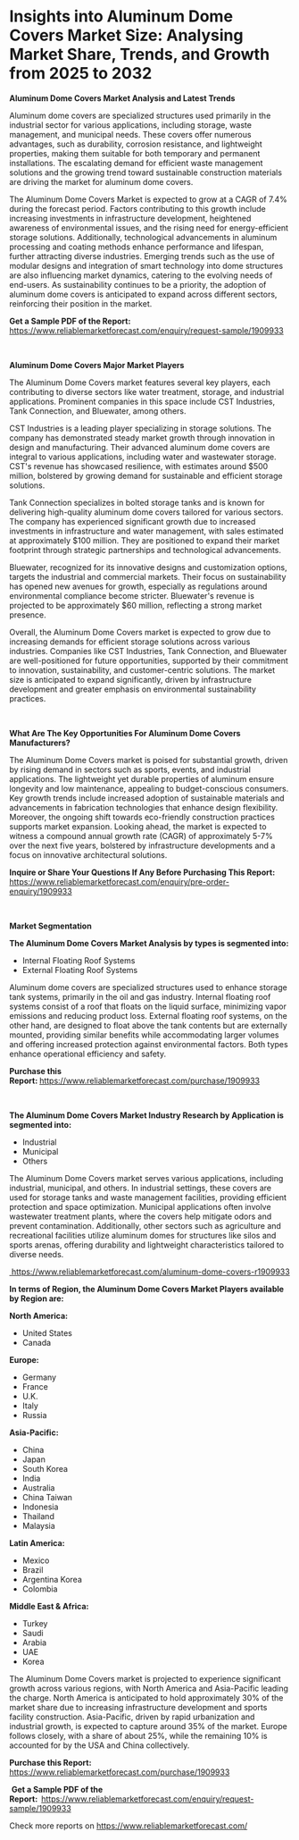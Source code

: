 <p><h1>Insights into Aluminum Dome Covers Market Size: Analysing Market Share, Trends, and Growth from 2025 to 2032</h1></p><p><strong>Aluminum Dome Covers Market Analysis and Latest Trends</strong></p>
<p><p>Aluminum dome covers are specialized structures used primarily in the industrial sector for various applications, including storage, waste management, and municipal needs. These covers offer numerous advantages, such as durability, corrosion resistance, and lightweight properties, making them suitable for both temporary and permanent installations. The escalating demand for efficient waste management solutions and the growing trend toward sustainable construction materials are driving the market for aluminum dome covers. </p><p>The Aluminum Dome Covers Market is expected to grow at a CAGR of 7.4% during the forecast period. Factors contributing to this growth include increasing investments in infrastructure development, heightened awareness of environmental issues, and the rising need for energy-efficient storage solutions. Additionally, technological advancements in aluminum processing and coating methods enhance performance and lifespan, further attracting diverse industries. Emerging trends such as the use of modular designs and integration of smart technology into dome structures are also influencing market dynamics, catering to the evolving needs of end-users. As sustainability continues to be a priority, the adoption of aluminum dome covers is anticipated to expand across different sectors, reinforcing their position in the market.</p></p>
<p><strong>Get a Sample PDF of the Report:&nbsp;</strong> <a href="https://www.reliablemarketforecast.com/enquiry/request-sample/1909933?utm_campaign=3200&utm_medium=2&utm_source=Github&utm_content=ia&utm_term=10042025&utm_id=aluminum-dome-covers">https://www.reliablemarketforecast.com/enquiry/request-sample/1909933</a></p>
<p>&nbsp;</p>
<p><strong>Aluminum Dome Covers Major Market Players</strong></p>
<p><p>The Aluminum Dome Covers market features several key players, each contributing to diverse sectors like water treatment, storage, and industrial applications. Prominent companies in this space include CST Industries, Tank Connection, and Bluewater, among others.</p><p>CST Industries is a leading player specializing in storage solutions. The company has demonstrated steady market growth through innovation in design and manufacturing. Their advanced aluminum dome covers are integral to various applications, including water and wastewater storage. CST's revenue has showcased resilience, with estimates around $500 million, bolstered by growing demand for sustainable and efficient storage solutions.</p><p>Tank Connection specializes in bolted storage tanks and is known for delivering high-quality aluminum dome covers tailored for various sectors. The company has experienced significant growth due to increased investments in infrastructure and water management, with sales estimated at approximately $100 million. They are positioned to expand their market footprint through strategic partnerships and technological advancements.</p><p>Bluewater, recognized for its innovative designs and customization options, targets the industrial and commercial markets. Their focus on sustainability has opened new avenues for growth, especially as regulations around environmental compliance become stricter. Bluewater's revenue is projected to be approximately $60 million, reflecting a strong market presence.</p><p>Overall, the Aluminum Dome Covers market is expected to grow due to increasing demands for efficient storage solutions across various industries. Companies like CST Industries, Tank Connection, and Bluewater are well-positioned for future opportunities, supported by their commitment to innovation, sustainability, and customer-centric solutions. The market size is anticipated to expand significantly, driven by infrastructure development and greater emphasis on environmental sustainability practices.</p></p>
<p>&nbsp;</p>
<p><strong>What Are The Key Opportunities For Aluminum Dome Covers Manufacturers?</strong></p>
<p><p>The Aluminum Dome Covers market is poised for substantial growth, driven by rising demand in sectors such as sports, events, and industrial applications. The lightweight yet durable properties of aluminum ensure longevity and low maintenance, appealing to budget-conscious consumers. Key growth trends include increased adoption of sustainable materials and advancements in fabrication technologies that enhance design flexibility. Moreover, the ongoing shift towards eco-friendly construction practices supports market expansion. Looking ahead, the market is expected to witness a compound annual growth rate (CAGR) of approximately 5-7% over the next five years, bolstered by infrastructure developments and a focus on innovative architectural solutions.</p></p>
<p><strong>Inquire or Share Your Questions If Any Before Purchasing This Report:</strong> <a href="https://www.reliablemarketforecast.com/enquiry/pre-order-enquiry/1909933?utm_campaign=3200&utm_medium=2&utm_source=Github&utm_content=ia&utm_term=10042025&utm_id=aluminum-dome-covers">https://www.reliablemarketforecast.com/enquiry/pre-order-enquiry/1909933</a></p>
<p>&nbsp;</p>
<p><strong>Market Segmentation</strong></p>
<p><strong>The Aluminum Dome Covers Market Analysis by types is segmented into:</strong></p>
<p><ul><li>Internal Floating Roof Systems</li><li>External Floating Roof Systems</li></ul></p>
<p><p>Aluminum dome covers are specialized structures used to enhance storage tank systems, primarily in the oil and gas industry. Internal floating roof systems consist of a roof that floats on the liquid surface, minimizing vapor emissions and reducing product loss. External floating roof systems, on the other hand, are designed to float above the tank contents but are externally mounted, providing similar benefits while accommodating larger volumes and offering increased protection against environmental factors. Both types enhance operational efficiency and safety.</p></p>
<p><strong>Purchase this Report:&nbsp;</strong><a href="https://www.reliablemarketforecast.com/purchase/1909933?utm_campaign=3200&utm_medium=2&utm_source=Github&utm_content=ia&utm_term=10042025&utm_id=aluminum-dome-covers">https://www.reliablemarketforecast.com/purchase/1909933</a></p>
<p>&nbsp;</p>
<p><strong>The Aluminum Dome Covers Market Industry Research by Application is segmented into:</strong></p>
<p><ul><li>Industrial</li><li>Municipal</li><li>Others</li></ul></p>
<p><p>The Aluminum Dome Covers market serves various applications, including industrial, municipal, and others. In industrial settings, these covers are used for storage tanks and waste management facilities, providing efficient protection and space optimization. Municipal applications often involve wastewater treatment plants, where the covers help mitigate odors and prevent contamination. Additionally, other sectors such as agriculture and recreational facilities utilize aluminum domes for structures like silos and sports arenas, offering durability and lightweight characteristics tailored to diverse needs.</p></p>
<p><a href="https://www.reliablemarketforecast.com/aluminum-dome-covers-r1909933?utm_campaign=3200&utm_medium=2&utm_source=Github&utm_content=ia&utm_term=10042025&utm_id=aluminum-dome-covers">&nbsp;https://www.reliablemarketforecast.com/aluminum-dome-covers-r1909933</a></p>
<p><strong>In terms of Region, the Aluminum Dome Covers Market Players available by Region are:</strong></p>
<p>
    <p> <strong> North America: </strong>
        <ul>
            <li>United States</li>
            <li>Canada</li>
        </ul>
        </p> 
    <p> <strong> Europe: </strong>
        <ul>
            <li>Germany</li>
            <li>France</li>
            <li>U.K.</li>
            <li>Italy</li>
            <li>Russia</li>
        </ul>
        </p> 
    <p> <strong> Asia-Pacific: </strong>
        <ul>
            <li>China</li>
            <li>Japan</li>
            <li>South Korea</li>
            <li>India</li>
            <li>Australia</li>
            <li>China Taiwan</li>
            <li>Indonesia</li>
            <li>Thailand</li>
            <li>Malaysia</li>
        </ul>
        </p> 
    <p> <strong> Latin America: </strong>
        <ul>
            <li>Mexico</li>
            <li>Brazil</li>
            <li>Argentina Korea</li>
            <li>Colombia</li>
        </ul>
        </p> 
    <p> <strong> Middle East & Africa: </strong>
        <ul>
            <li>Turkey</li>
            <li>Saudi</li>
            <li>Arabia</li>
            <li>UAE</li>
            <li>Korea</li>
        </ul>
    </p>
    </p>
<p><p>The Aluminum Dome Covers market is projected to experience significant growth across various regions, with North America and Asia-Pacific leading the charge. North America is anticipated to hold approximately 30% of the market share due to increasing infrastructure development and sports facility construction. Asia-Pacific, driven by rapid urbanization and industrial growth, is expected to capture around 35% of the market. Europe follows closely, with a share of about 25%, while the remaining 10% is accounted for by the USA and China collectively.</p></p>
<p><strong>Purchase this Report: </strong><a href="https://www.reliablemarketforecast.com/purchase/1909933?utm_campaign=3200&utm_medium=2&utm_source=Github&utm_content=ia&utm_term=10042025&utm_id=aluminum-dome-covers">https://www.reliablemarketforecast.com/purchase/1909933</a></p>
<p>&nbsp;<strong>Get a Sample PDF of the Report:&nbsp;&nbsp;</strong><a href="https://www.reliablemarketforecast.com/enquiry/request-sample/1909933?utm_campaign=3200&utm_medium=2&utm_source=Github&utm_content=ia&utm_term=10042025&utm_id=aluminum-dome-covers">https://www.reliablemarketforecast.com/enquiry/request-sample/1909933</a></p>
<p><strong></strong></p>
<p>Check more reports on <a href="https://www.reliablemarketforecast.com/?utm_campaign=3200&utm_medium=2&utm_source=Github&utm_content=ia&utm_term=10042025&utm_id=aluminum-dome-covers">https://www.reliablemarketforecast.com/</a></p>